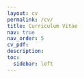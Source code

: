 ```yaml
---
layout: cv
permalink: /cv/
title: Curriculum Vitae
nav: true
nav_order: 5
cv_pdf: 
description: 
toc:
  sidebar: left
---
```

